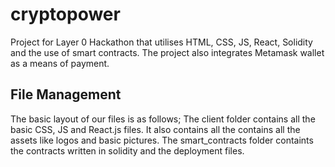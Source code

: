 # cryptopower
Project for Layer 0 Hackathon that utilises HTML, CSS, JS, React, Solidity and the use of smart contracts. The project also integrates Metamask wallet as a means of payment.


## File Management
The basic layout of our files is as follows; The client folder contains all the basic CSS, JS and React.js files. It also contains all the contains all the assets like logos and basic pictures.
The smart_contracts folder containts the contracts written in solidity and the deployment files.
